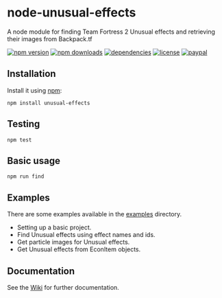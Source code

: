 # node-unusual-effects
A node module for finding Team Fortress 2 Unusual effects and retrieving their images from Backpack.tf

[![npm version](https://img.shields.io/npm/v/unusual-effects.svg)](https://npmjs.com/package/unusual-effects)
[![npm downloads](https://img.shields.io/npm/dm/unusual-effects.svg)](https://npmjs.com/package/unusual-effects)
[![dependencies](https://img.shields.io/david/SnaBe/node-unusual-effects.svg)](https://david-dm.org/SnaBe/node-unusual-effects)
[![license](https://img.shields.io/npm/l/unusual-effects.svg)](https://github.com/SnaBe/node-unusual-effects/blob/master/LICENSE)
[![paypal](https://img.shields.io/badge/paypal-donate-yellow.svg)](https://www.paypal.me/snabe)

## Installation

Install it using [npm](https://www.npmjs.com/package/unusual-effects):

    npm install unusual-effects

## Testing 

    npm test

## Basic usage

    npm run find

## Examples

There are some examples available in the [examples](https://github.com/SnaBe/node-unusual-effects/tree/master/examples) directory.

- Setting up a basic project.
- Find Unusual effects using effect names and ids.
- Get particle images for Unusual effects.
- Get Unusual effects from EconItem objects.

## Documentation

See the [Wiki](https://github.com/SnaBe/node-unusual-effects/wiki) for further documentation.